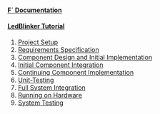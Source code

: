 
<h4><a href="https://nasa.github.io/fprime/">F´ Documentation</a></h4>
  <ul>
    <!-- empty list for consistent spacing between items -->
  </ul>
<h4><a href="/fprime-workshop-led-blinker">LedBlinker Tutorial</a></h4>
    <ol>
      <li><a href="/fprime-workshop-led-blinker/#1-led-blinker-project-setup">Project Setup</a></li>
      <li><a href="/fprime-workshop-led-blinker/#2-specifying-requirements">Requirements Specification</a></li>
      <li><a href="/fprime-workshop-led-blinker/#3-led-blinker-component-design-and-initial-implementation">Component Design and Initial Implementation</a></li>
      <li><a href="/fprime-workshop-led-blinker/#4-led-blinker-initial-component-integration">Initial Component Integration</a></li>
      <li><a href="/fprime-workshop-led-blinker/#5-led-blinker-component-design-and-implementation-continued">Continuing Component Implementation</a></li>
      <li><a href="/fprime-workshop-led-blinker/#6-led-blinker-unit-testing">Unit-Testing</a></li>
      <li><a href="/fprime-workshop-led-blinker/#7-led-blinker-full-system-integration">Full System Integration</a></li>
      <li><a href="/fprime-workshop-led-blinker/#8-led-blinker-running-on-hardware">Running on Hardware</a></li>
      <li><a href="/fprime-workshop-led-blinker/#9-system-testing">System Testing</a></li>
    </ol>
